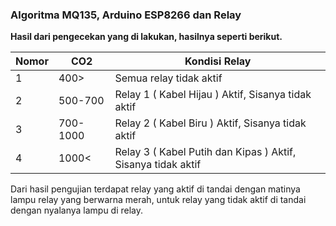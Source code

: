 ### Algoritma MQ135, Arduino ESP8266 dan Relay
**Hasil dari pengecekan yang di lakukan, hasilnya seperti berikut.**

| Nomor | CO2      | Kondisi Relay                                                |
| ----- | -------- | ------------------------------------------------------------ |
| 1     | 400>     | Semua relay tidak aktif                                      |
| 2     | 500-700  | Relay 1 ( Kabel Hijau ) Aktif, Sisanya tidak aktif           |
| 3     | 700-1000 | Relay 2 ( Kabel Biru ) Aktif, Sisanya tidak aktif            |
| 4     | 1000<    | Relay 3 ( Kabel Putih dan Kipas ) Aktif, Sisanya tidak aktif |

Dari hasil pengujian terdapat relay yang aktif di tandai dengan matinya lampu relay yang berwarna merah, untuk relay yang tidak aktif di tandai dengan nyalanya lampu di relay.